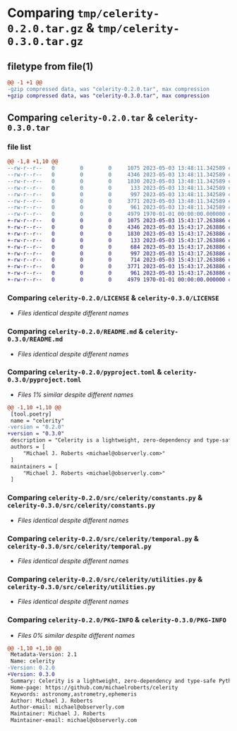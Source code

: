 # Comparing `tmp/celerity-0.2.0.tar.gz` & `tmp/celerity-0.3.0.tar.gz`

## filetype from file(1)

```diff
@@ -1 +1 @@
-gzip compressed data, was "celerity-0.2.0.tar", max compression
+gzip compressed data, was "celerity-0.3.0.tar", max compression
```

## Comparing `celerity-0.2.0.tar` & `celerity-0.3.0.tar`

### file list

```diff
@@ -1,8 +1,10 @@
--rw-r--r--   0        0        0     1075 2023-05-03 13:48:11.342589 celerity-0.2.0/LICENSE
--rw-r--r--   0        0        0     4346 2023-05-03 13:48:11.342589 celerity-0.2.0/README.md
--rw-r--r--   0        0        0     1830 2023-05-03 13:48:11.342589 celerity-0.2.0/pyproject.toml
--rw-r--r--   0        0        0      133 2023-05-03 13:48:11.342589 celerity-0.2.0/src/celerity/__init__.py
--rw-r--r--   0        0        0      997 2023-05-03 13:48:11.342589 celerity-0.2.0/src/celerity/constants.py
--rw-r--r--   0        0        0     3771 2023-05-03 13:48:11.342589 celerity-0.2.0/src/celerity/temporal.py
--rw-r--r--   0        0        0      961 2023-05-03 13:48:11.342589 celerity-0.2.0/src/celerity/utilities.py
--rw-r--r--   0        0        0     4979 1970-01-01 00:00:00.000000 celerity-0.2.0/PKG-INFO
+-rw-r--r--   0        0        0     1075 2023-05-03 15:43:17.263886 celerity-0.3.0/LICENSE
+-rw-r--r--   0        0        0     4346 2023-05-03 15:43:17.263886 celerity-0.3.0/README.md
+-rw-r--r--   0        0        0     1830 2023-05-03 15:43:17.263886 celerity-0.3.0/pyproject.toml
+-rw-r--r--   0        0        0      133 2023-05-03 15:43:17.263886 celerity-0.3.0/src/celerity/__init__.py
+-rw-r--r--   0        0        0      684 2023-05-03 15:43:17.263886 celerity-0.3.0/src/celerity/astrometry.py
+-rw-r--r--   0        0        0      997 2023-05-03 15:43:17.263886 celerity-0.3.0/src/celerity/constants.py
+-rw-r--r--   0        0        0      714 2023-05-03 15:43:17.263886 celerity-0.3.0/src/celerity/seeing.py
+-rw-r--r--   0        0        0     3771 2023-05-03 15:43:17.263886 celerity-0.3.0/src/celerity/temporal.py
+-rw-r--r--   0        0        0      961 2023-05-03 15:43:17.263886 celerity-0.3.0/src/celerity/utilities.py
+-rw-r--r--   0        0        0     4979 1970-01-01 00:00:00.000000 celerity-0.3.0/PKG-INFO
```

### Comparing `celerity-0.2.0/LICENSE` & `celerity-0.3.0/LICENSE`

 * *Files identical despite different names*

### Comparing `celerity-0.2.0/README.md` & `celerity-0.3.0/README.md`

 * *Files identical despite different names*

### Comparing `celerity-0.2.0/pyproject.toml` & `celerity-0.3.0/pyproject.toml`

 * *Files 1% similar despite different names*

```diff
@@ -1,10 +1,10 @@
 [tool.poetry]
 name = "celerity"
-version = "0.2.0"
+version = "0.3.0"
 description = "Celerity is a lightweight, zero-dependency and type-safe Python library for astronomical calculations."
 authors = [
     "Michael J. Roberts <michael@observerly.com>"
 ]
 maintainers = [
     "Michael J. Roberts <michael@observerly.com>"
 ]
```

### Comparing `celerity-0.2.0/src/celerity/constants.py` & `celerity-0.3.0/src/celerity/constants.py`

 * *Files identical despite different names*

### Comparing `celerity-0.2.0/src/celerity/temporal.py` & `celerity-0.3.0/src/celerity/temporal.py`

 * *Files identical despite different names*

### Comparing `celerity-0.2.0/src/celerity/utilities.py` & `celerity-0.3.0/src/celerity/utilities.py`

 * *Files identical despite different names*

### Comparing `celerity-0.2.0/PKG-INFO` & `celerity-0.3.0/PKG-INFO`

 * *Files 0% similar despite different names*

```diff
@@ -1,10 +1,10 @@
 Metadata-Version: 2.1
 Name: celerity
-Version: 0.2.0
+Version: 0.3.0
 Summary: Celerity is a lightweight, zero-dependency and type-safe Python library for astronomical calculations.
 Home-page: https://github.com/michaelroberts/celerity
 Keywords: astronomy,astrometry,ephemeris
 Author: Michael J. Roberts
 Author-email: michael@observerly.com
 Maintainer: Michael J. Roberts
 Maintainer-email: michael@observerly.com
```

